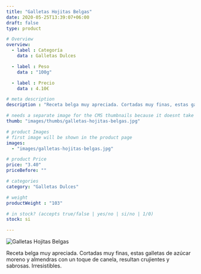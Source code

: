 ```yaml
---
title: "Galletas Hojitas Belgas"
date: 2020-05-25T13:39:07+06:00
draft: false
type: product

# Overview
overview:
  - label : Categoría
    data : Galletas Dulces

  - label : Peso
    data : "100g"

  - label : Precio
    data : 4.10€

# meta description
description : "Receta belga muy apreciada. Cortadas muy finas, estas galletas de azúcar moreno y almendras con un toque de canela, resultan crujientes y sabrosas. Irresistibles."

# needs a separate image for the CMS thumbnails because it doesnt take arrays (slideshow images)
thumb: "images/thumbs/galletas-hojitas-belgas.jpg"

# product Images
# first image will be shown in the product page
images:
  - "images/galletas-hojitas-belgas.jpg"

# product Price
price: "3.40"
priceBefore: ""

# categories
category: "Galletas Dulces"

# weight
productWeight : "103"

# in stock? (accepts true/false | yes/no | si/no | 1/0)
stock: si

---
```

![Galletas Hojitas Belgas](/images/galletas-hojitas-belgas.jpg "Galletas Hojitas Belgas")

Receta belga muy apreciada. Cortadas muy finas, estas galletas de azúcar moreno y almendras con un toque de canela, resultan crujientes y sabrosas. Irresistibles.
